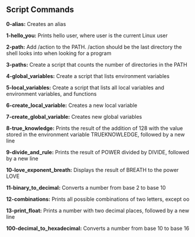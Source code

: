 ## Script Commands 

**0-alias:** Creates an alias

**1-hello_you:** Prints hello user, where user is the current Linux user

**2-path:** Add /action to the PATH. /action should be the last directory the shell looks into when looking for a program

**3-paths:** Create a script that counts the number of directories in the PATH

**4-global_variables:** Create a script that lists environment variables

**5-local_variables:** Create a script that lists all local variables and environment variables, and functions

**6-create_local_variable:** Creates a new local variable

**7-create_global_variable:** Creates new global variables

**8-true_knowledge:** Prints the result of the addition of 128 with the value stored in the environment variable TRUEKNOWLEDGE, followed by a new line

**9-divide_and_rule:** Prints the result of POWER divided by DIVIDE, followed by a new line

**10-love_exponent_breath:** Displays the result of BREATH to the power LOVE

**11-binary_to_decimal:** Converts a number from base 2 to base 10

**12-combinations:** Prints all possible combinations of two letters, except oo

**13-print_float:** Prints a number with two decimal places, followed by a new line

**100-decimal_to_hexadecimal:** Converts a number from base 10 to base 16


